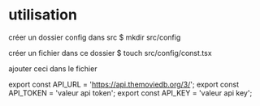 # utilisation

créer un dossier config dans src
$ mkdir src/config

créer un fichier dans ce dossier
$ touch src/config/const.tsx

ajouter ceci dans le fichier

export const API_URL = 'https://api.themoviedb.org/3/';
export const API_TOKEN = 'valeur api token';
export const API_KEY = 'valeur api key';